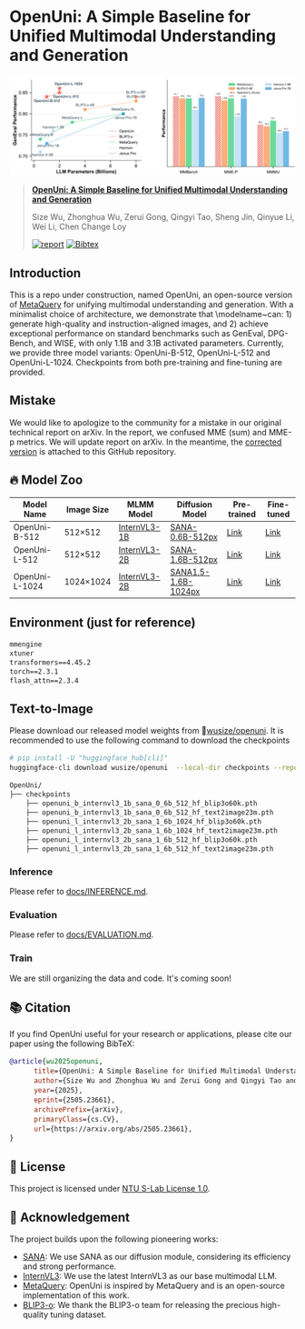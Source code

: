 # OpenUni: A Simple Baseline for Unified Multimodal Understanding and Generation

![](figures/teaser.png)

> **[OpenUni: A Simple Baseline for Unified Multimodal Understanding and Generation](https://arxiv.org/abs/2505.23661)**
>
> Size Wu, Zhonghua Wu, Zerui Gong, Qingyi Tao, Sheng Jin, Qinyue Li, Wei Li, Chen Change Loy
>
> [![report](https://img.shields.io/badge/arXiv-2505.23661-b31b1b.svg)](docs/report.pdf)
> [![Bibtex](https://img.shields.io/badge/Cite-BibTeX-blue)](https://github.com/wusize/OpenUni?tab=readme-ov-file#-citation)

## Introduction

This is a repo under construction, named OpenUni, an open-source version of [MetaQuery](https://xichenpan.com/metaquery) for unifying multimodal understanding and generation. With a minimalist choice of architecture, we demonstrate that \modelname~can: 1) generate high-quality and instruction-aligned images, and 2) achieve exceptional performance on standard benchmarks such as GenEval, DPG-Bench, and WISE, with only 1.1B and 3.1B activated parameters. Currently, we provide three model variants: OpenUni-B-512, OpenUni-L-512 and OpenUni-L-1024. Checkpoints from both pre-training and fine-tuning are provided.


## Mistake

We would like to apologize to the community for a mistake in our original technical report on arXiv. In the report, we confused MME (sum) and MME-p metrics. 
We will update report on arXiv. In the meantime, the [corrected version](docs/report.pdf) is attached to this GitHub repository.



## 🔥 Model Zoo

| Model Name | Image Size | MLMM Model | Diffusion Model | Pre-trained | Fine-tuned |
|------------|------------|------------|-----------------|-------------|------------|
| OpenUni-B-512 | 512×512 | [InternVL3-1B](https://huggingface.co/OpenGVLab/InternVL3-1B) | [SANA-0.6B-512px](https://huggingface.co/Efficient-Large-Model/Sana_600M_512px_diffusers) | [Link](https://huggingface.co/wusize/openuni/blob/main/openuni_b_internvl3_1b_sana_0_6b_512_hf_text2image23m.pth) | [Link](https://huggingface.co/wusize/openuni/blob/main/openuni_b_internvl3_1b_sana_0_6b_512_hf_blip3o60k.pth) |
| OpenUni-L-512 | 512×512 | [InternVL3-2B](https://huggingface.co/OpenGVLab/InternVL3-2B) | [SANA-1.6B-512px](https://huggingface.co/Efficient-Large-Model/Sana_600M_512px_diffusers) | [Link](https://huggingface.co/wusize/openuni/blob/main/openuni_l_internvl3_2b_sana_1_6b_512_hf_text2image23m.pth) | [Link](https://huggingface.co/wusize/openuni/blob/main/openuni_l_internvl3_2b_sana_1_6b_512_hf_blip3o60k.pth) |
| OpenUni-L-1024 | 1024×1024 | [InternVL3-2B](https://huggingface.co/OpenGVLab/InternVL3-2B) | [SANA1.5-1.6B-1024px](https://huggingface.co/Efficient-Large-Model/SANA1.5_1.6B_1024px_diffusers) | [Link](https://huggingface.co/wusize/openuni/blob/main/openuni_l_internvl3_2b_sana_1_6b_512_hf_text2image23m.pth) | [Link](https://huggingface.co/wusize/openuni/blob/main/openuni_l_internvl3_2b_sana_1_6b_1024_hf_blip3o60k.pth) |





## Environment (just for reference)
```
mmengine
xtuner
transformers==4.45.2
torch==2.3.1
flash_attn==2.3.4
```

## Text-to-Image

Please download our released model weights from 🤗[wusize/openuni](https://huggingface.co/wusize/openuni). It is recommended to use the following command to download the checkpoints


```bash
# pip install -U "huggingface_hub[cli]"
huggingface-cli download wusize/openuni  --local-dir checkpoints --repo-type model
```

```text
OpenUni/
├── checkpoints
    ├── openuni_b_internvl3_1b_sana_0_6b_512_hf_blip3o60k.pth
    ├── openuni_b_internvl3_1b_sana_0_6b_512_hf_text2image23m.pth
    ├── openuni_l_internvl3_2b_sana_1_6b_1024_hf_blip3o60k.pth
    ├── openuni_l_internvl3_2b_sana_1_6b_1024_hf_text2image23m.pth
    ├── openuni_l_internvl3_2b_sana_1_6b_512_hf_blip3o60k.pth
    ├── openuni_l_internvl3_2b_sana_1_6b_512_hf_text2image23m.pth
```

### Inference
Please refer to [docs/INFERENCE.md](docs/INFERENCE.md).

### Evaluation
Please refer to [docs/EVALUATION.md](docs/EVALUATION.md).

### Train

We are still organizing the data and code. It's coming soon!


## 📚 Citation

If you find OpenUni useful for your research or applications, please cite our paper using the following BibTeX:

```bibtex
@article{wu2025openuni,
      title={OpenUni: A Simple Baseline for Unified Multimodal Understanding and Generation}, 
      author={Size Wu and Zhonghua Wu and Zerui Gong and Qingyi Tao and Sheng Jin and Qinyue Li and Wei Li and Chen Change Loy},
      year={2025},
      eprint={2505.23661},
      archivePrefix={arXiv},
      primaryClass={cs.CV},
      url={https://arxiv.org/abs/2505.23661}, 
}
```

## 📜 License
This project is licensed under [NTU S-Lab License 1.0](LICENSE).


## 🙏 Acknowledgement
The project builds upon the following pioneering works:
- [SANA](https://github.com/NVlabs/Sana): We use SANA as our diffusion module, considering its efficiency and strong performance.
- [InternVL3](https://github.com/OpenGVLab/InternVL): We use the latest InternVL3 as our base multimodal LLM.
- [MetaQuery](https://xichenpan.com/metaquery): OpenUni is inspired by MetaQuery and is an open-source implementation of this work.
- [BLIP3-o](https://github.com/JiuhaiChen/BLIP3o): We thank the BLIP3-o team for releasing the precious high-quality tuning dataset.

